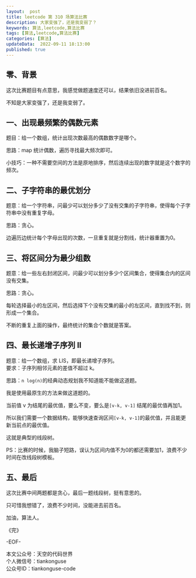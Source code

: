 ```yaml
---   
layout:  post  
title: leetcode 第 310 场算法比赛  
description: 大家变强了，还是我变弱了？     
keywords: 算法,leetcode,算法比赛  
tags: [算法,leetcode,算法比赛]    
categories: [算法]  
updateData:  2022-09-11 18:13:00  
published: true  
---  
```



## 零、背景  


这次比赛题目有点意思，我感觉做题速度还可以，结果依旧没进前百名。  


不知是大家变强了，还是我变弱了。  


## 一、出现最频繁的偶数元素  


题目：给一个数组，统计出现次数最高的偶数数字是哪个。  


思路：map 统计偶数，遍历寻找最大频次即可。  


小技巧：一种不需要空间的方法是原地排序，然后连续出现的数字就是这个数字的频次。  



## 二、子字符串的最优划分  


题意：给一个字符串，问最少可以划分多少了没有交集的子字符串，使得每个子字符串中没有重复字母。  


思路：贪心。  


边遍历边统计每个字母出现的次数，一旦重复就是分割线，统计器重置为0。  


## 三、将区间分为最少组数  


题意：给一些左右封闭区间，问最少可以划分多少个区间集合，使得集合内的区间没有交集。  



思路：贪心。  


每轮选择最小的左区间，然后选择下个没有交集的最小的左区间，直到找不到，则形成一个集合。  


不断的重复上面的操作，最终统计的集合个数就是答案。  


## 四、最长递增子序列 II  


题意：给一个数组，求 LIS，即最长递增子序列。  
要求：子序列相邻元素的差值不超过 k。  


思路：`n log(n)`的经典动态规划我不知道能不能做这道题。  


我是使用最原生的方法来做这道题的。  


当前值 v 为结尾的最优值，要么不变，要么是`[v-k, v-1]` 结尾的最优值再加1。  


所以我们需要一个数据结构，能够快速查询区间`[v-k, v-1]`的最优值，并且能更新当前点的最优值。  


这就是典型的线段树。    


PS：比赛的时候，我脑子短路，误认为区间内值不为0的都还需要加1，浪费不少时间在改线段树模板。  


## 五、最后  


这次比赛中间两题都是贪心，最后一题线段树，挺有意思的。  


只可惜我想错了，浪费不少时间，没能进去前百名。  




加油，算法人。  


《完》  


-EOF-  



本文公众号：天空的代码世界  
个人微信号：tiankonguse  
公众号ID：tiankonguse-code  
  

